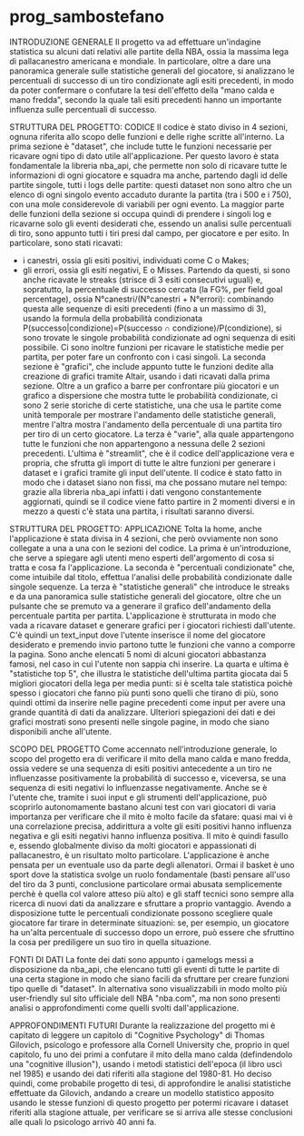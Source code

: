 # prog_sambostefano
INTRODUZIONE GENERALE
Il progetto va ad effettuare un'indagine statistica su alcuni dati relativi alle partite della NBA, ossia la massima lega di pallacanestro americana e mondiale.
In particolare, oltre a dare una panoramica generale sulle statistiche generali del giocatore, si analizzano le percentuali di successo di un tiro condizionate agli
esiti precedenti, in modo da poter confermare o confutare la tesi dell'effetto della "mano calda e mano fredda", secondo la quale tali esiti precedenti hanno un
importante influenza sulle percentuali di successo.

STRUTTURA DEL PROGETTO: CODICE
Il codice è stato diviso in 4 sezioni, ognuna riferita allo scopo delle funzioni e delle righe scritte all'interno.
La prima sezione è "dataset", che include tutte le funzioni necessarie per ricavare ogni tipo di dato utile all'applicazione. Per questo lavoro è stata 
fondamentale la libreria nba_api, che permette non solo di ricavare tutte le informazioni di ogni giocatore e squadra ma anche, partendo dagli id delle partite 
singole, tutti i  logs delle partite: questi dataset non sono altro che un elenco di ogni singolo evento accaduto durante la partita (tra i 500 e i 750), con una 
mole considerevole di variabili per ogni evento. La maggior parte delle funzioni della sezione si occupa quindi di prendere i singoli log e ricavarne solo gli 
eventi desiderati che, essendo un analisi sulle percentuali di tiro, sono appunto tutti i tiri presi dal campo, per giocatore e per esito. In particolare, sono 
stati ricavati:
- i canestri, ossia gli esiti positivi, individuati come C o Makes;
- gli errori, ossia gli esiti negativi, E o Misses.
Partendo da questi, si sono anche ricavate le streaks (strisce di 3 esiti consecutivi uguali) e, sopratutto, la percentuale di successo cercata (la FG%, per field
goal percentage), ossia N°canestri/(N°canestri + N°errori): combinando questa alle sequenze di esiti precedenti (fino a un massimo di 3), usando la formula della
probabilità condizionata P(successo|condizione)=P(successo ∩ condizione)/P(condizione), si sono trovate le singole probabilità condizionate ad ogni sequenza di
esiti possibile.
Ci sono inoltre funzioni per ricavare le statistiche medie per partita, per poter fare un confronto con i casi singoli.
La seconda sezione è "grafici", che include appunto tutte le funzioni dedite alla creazione di grafici tramite Altair, usando i dati ricavati dalla prima sezione.
Oltre a un grafico a barre per confrontare più giocatori e un grafico a dispersione che mostra tutte le probabilità condizionate, ci sono 2 serie storiche di certe
statistiche, una che usa le partite come unità temporale per mostrare l'andamento delle statistiche generali, mentre l'altra mostra l'andamento della percentuale
di una partita tiro per tiro di un certo giocatore.
La terza è "varie", alla quale appartengono tutte le funzioni che non appartengono a nessuna delle 2 sezioni precedenti.
L'ultima è "streamlit", che è il codice dell'applicazione vera e propria, che sfrutta gli import di tutte le altre funzioni per generare i dataset e i grafici
tramite gli input dell'utente.
Il codice è stato fatto in modo che i dataset siano non fissi, ma che possano mutare nel tempo: grazie alla libreria nba_api infatti i dati vengono constantemente
aggiornati, quindi se il codice viene fatto partire in 2 momenti diversi e in mezzo a questi c'è stata una partita, i risultati saranno diversi.

STRUTTURA DEL PROGETTO: APPLICAZIONE
Tolta la home, anche l'applicazione è stata divisa in 4 sezioni, che però ovviamente non sono collegate a una a una con le sezioni del codice.
La prima è un'introduzione, che serve a spiegare agli utenti meno esperti dell'argomento di cosa si tratta e cosa fa l'applicazione.
La seconda è "percentuali condizionate" che, come intuibile dal titolo, effettua l'analisi delle probabilità condizionate dalle singole sequenze.
La terza è "statistiche generali" che introduce le streaks e da una panoramica sulle statistiche generali del giocatore, oltre che un pulsante che se premuto va a 
generare il grafico dell'andamento della percentuale partita per partita.
L'applicazione è strutturata in modo che vada a ricavare dataset e generare grafici per i giocatori richiesti dall'utente. C'è quindi un text_input dove l'utente 
inserisce il nome del giocatore desiderato e premendo invio partono tutte le funzioni che vanno a comporre la pagina. Sono anche elencati 5 nomi di alcuni giocatori
abbastanza famosi, nel caso in cui l'utente non sappia chi inserire.
La quarta e ultima è "statistiche top 5", che illustra le statistiche dell'ultima partita giocata dai 5 migliori giocatori della lega per media punti: si è scelta
tale statistica poichè spesso i giocatori che fanno più punti sono quelli che tirano di più, sono quindi ottimi da inserire nelle pagine precedenti come input per 
avere una grande quantità di dati da analizzare.
Ulteriori spiegazioni dei dati e dei grafici mostrati sono presenti nelle singole pagine, in modo che siano disponibili anche all'utente.

SCOPO DEL PROGETTO
Come accennato nell'introduzione generale, lo scopo del progetto era di verificare il mito della mano calda e mano fredda, ossia vedere se una sequenza di esiti
positivi antecedente a un tiro ne influenzasse positivamente la probabilità di successo e, viceversa, se una sequenza di esiti negativi lo influenzasse 
negativamente. Anche se è l'utente che, tramite i suoi input e gli strumenti dell'applicazione, può scoprirlo autonomamente bastano alcuni test con vari giocatori 
di varia importanza per verificare che il mito è molto facile da sfatare: quasi mai vi è una correlazione precisa, addirittura a volte gli esiti positivi hanno 
influenza negativa e gli esiti negativi hanno influenza positiva. Il mito è quindi fasullo e, essendo globalmente diviso da molti giocatori e appassionati di
pallacanestro, è un risultato molto particolare.
L'applicazione è anche pensata per un eventuale uso da parte degli allenatori. Ormai il basket è uno sport dove la statistica svolge un ruolo fondamentale 
(basti pensare all'uso del tiro da 3 punti, conclusione particolare ormai abusata semplicemente perchè è quella col valore atteso più alto) e gli staff tecnici 
sono sempre alla ricerca di nuovi dati da analizzare e sfruttare a proprio vantaggio. Avendo a disposizione tutte le percentuali condizionate possono scegliere 
quale giocatore far tirare in determinate situazioni: se, per esempio, un giocatore ha un'alta percentuale di successo dopo un errore, può essere che sfruttino la 
cosa per prediligere un suo tiro in quella situazione.

FONTI DI DATI
La fonte dei dati sono appunto i gamelogs messi a disposizione da nba_api, che elencano tutti gli eventi di tutte le partite di una certa stagione in modo che 
siano facili da sfruttare per creare funzioni tipo quelle di "dataset". In alternativa sono visualizzabili in modo molto più user-friendly sul sito ufficiale dell 
NBA "nba.com", ma non sono presenti analisi o approfondimenti come quelli svolti dall'applicazione.

APPROFONDIMENTI FUTURI
Durante la realizzazione del progetto mi è capitato di leggere un capitolo di "Cognitive Psychology" di Thomas Gilovich, psicologo e professore alla Cornell 
University che, proprio in quel capitolo, fu uno dei primi a confutare il mito della mano calda (defindendolo una "cognitive illusion"), usando i metodi statistici 
dell'epoca (il libro uscì nel 1985) e usando dei dati riferiti alla stagione del 1980-81. Ho deciso quindi, come probabile progetto di tesi, di approfondire le
analisi statistiche effettuate da Gilovich, andando a creare un modello statistico apposito usando le stesse funzioni di questo progetto per potermi ricavare i
dataset riferiti alla stagione attuale, per verificare se si arriva alle stesse conclusioni alle quali lo psicologo arrivò 40 anni fa.
